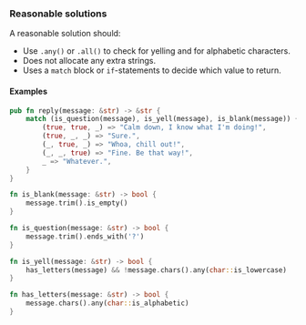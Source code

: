 ### Reasonable solutions

A reasonable solution should:

* Use `.any()` or `.all()` to check for yelling and for alphabetic characters.
* Does not allocate any extra strings.
* Uses a `match` block or `if`-statements to decide which value to return.

#### Examples

```rust
pub fn reply(message: &str) -> &str {
    match (is_question(message), is_yell(message), is_blank(message)) {
        (true, true, _) => "Calm down, I know what I'm doing!",
        (true, _, _) => "Sure.",
        (_, true, _) => "Whoa, chill out!",
        (_, _, true) => "Fine. Be that way!",
        _ => "Whatever.",
    }
}

fn is_blank(message: &str) -> bool {
    message.trim().is_empty()
}

fn is_question(message: &str) -> bool {
    message.trim().ends_with('?')
}

fn is_yell(message: &str) -> bool {
    has_letters(message) && !message.chars().any(char::is_lowercase)
}

fn has_letters(message: &str) -> bool {
    message.chars().any(char::is_alphabetic)
}
```
